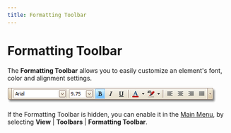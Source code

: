 ```yaml
---
title: Formatting Toolbar
---
```

# Formatting Toolbar
The **Formatting Toolbar** allows you to easily customize an element's font, color and alignment settings.

![RD_Elements_FormatToolbar](../../../../../images/Img8254.png)

If the Formatting Toolbar is hidden, you can enable it in the [Main Menu](../../../../../../interface-elements-for-desktop/articles/report-designer/report-designer-for-winforms/report-designer-reference/report-designer-ui/main-menu.md), by selecting **View** | **Toolbars** | **Formatting Toolbar**.
